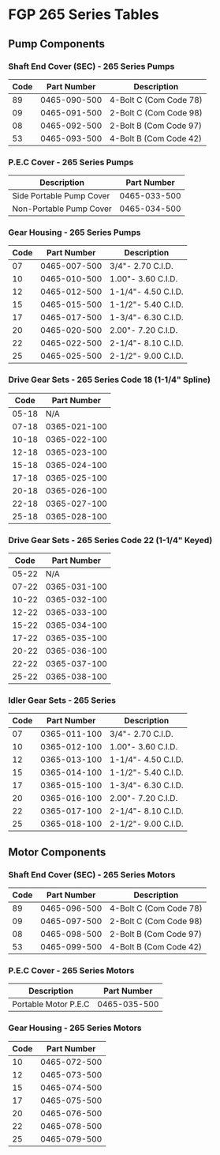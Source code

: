 # FGP 265 Series Tables

## Pump Components

### Shaft End Cover (SEC) - 265 Series Pumps
| Code | Part Number | Description |
|------|-------------|-------------|
| 89 | 0465-090-500 | 4-Bolt C (Com Code 78) |
| 09 | 0465-091-500 | 2-Bolt C (Com Code 98) |
| 08 | 0465-092-500 | 2-Bolt B (Com Code 97) |
| 53 | 0465-093-500 | 4-Bolt B (Com Code 42) |

### P.E.C Cover - 265 Series Pumps
| Description | Part Number |
|-------------|-------------|
| Side Portable Pump Cover | 0465-033-500 |
| Non-Portable Pump Cover | 0465-034-500 |

### Gear Housing - 265 Series Pumps
| Code | Part Number | Description |
|------|-------------|-------------|
| 07 | 0465-007-500 | 3/4"- 2.70 C.I.D. |
| 10 | 0465-010-500 | 1.00"- 3.60 C.I.D. |
| 12 | 0465-012-500 | 1-1/4"- 4.50 C.I.D. |
| 15 | 0465-015-500 | 1-1/2"- 5.40 C.I.D. |
| 17 | 0465-017-500 | 1-3/4"- 6.30 C.I.D. |
| 20 | 0465-020-500 | 2.00"- 7.20 C.I.D. |
| 22 | 0465-022-500 | 2-1/4"- 8.10 C.I.D. |
| 25 | 0465-025-500 | 2-1/2"- 9.00 C.I.D. |

### Drive Gear Sets - 265 Series Code 18 (1-1/4" Spline)
| Code | Part Number |
|------|-------------|
| 05-18 | N/A |
| 07-18 | 0365-021-100 |
| 10-18 | 0365-022-100 |
| 12-18 | 0365-023-100 |
| 15-18 | 0365-024-100 |
| 17-18 | 0365-025-100 |
| 20-18 | 0365-026-100 |
| 22-18 | 0365-027-100 |
| 25-18 | 0365-028-100 |

### Drive Gear Sets - 265 Series Code 22 (1-1/4" Keyed)
| Code | Part Number |
|------|-------------|
| 05-22 | N/A |
| 07-22 | 0365-031-100 |
| 10-22 | 0365-032-100 |
| 12-22 | 0365-033-100 |
| 15-22 | 0365-034-100 |
| 17-22 | 0365-035-100 |
| 20-22 | 0365-036-100 |
| 22-22 | 0365-037-100 |
| 25-22 | 0365-038-100 |

### Idler Gear Sets - 265 Series
| Code | Part Number | Description |
|------|-------------|-------------|
| 07 | 0365-011-100 | 3/4"- 2.70 C.I.D. |
| 10 | 0365-012-100 | 1.00"- 3.60 C.I.D. |
| 12 | 0365-013-100 | 1-1/4"- 4.50 C.I.D. |
| 15 | 0365-014-100 | 1-1/2"- 5.40 C.I.D. |
| 17 | 0365-015-100 | 1-3/4"- 6.30 C.I.D. |
| 20 | 0365-016-100 | 2.00"- 7.20 C.I.D. |
| 22 | 0365-017-100 | 2-1/4"- 8.10 C.I.D. |
| 25 | 0365-018-100 | 2-1/2"- 9.00 C.I.D. |

## Motor Components

### Shaft End Cover (SEC) - 265 Series Motors
| Code | Part Number | Description |
|------|-------------|-------------|
| 89 | 0465-096-500 | 4-Bolt C (Com Code 78) |
| 09 | 0465-097-500 | 2-Bolt C (Com Code 98) |
| 08 | 0465-098-500 | 2-Bolt B (Com Code 97) |
| 53 | 0465-099-500 | 4-Bolt B (Com Code 42) |

### P.E.C Cover - 265 Series Motors
| Description | Part Number |
|-------------|-------------|
| Portable Motor P.E.C | 0465-035-500 |

### Gear Housing - 265 Series Motors
| Code | Part Number |
|------|-------------|
| 10 | 0465-072-500 |
| 12 | 0465-073-500 |
| 15 | 0465-074-500 |
| 17 | 0465-075-500 |
| 20 | 0465-076-500 |
| 22 | 0465-078-500 |
| 25 | 0465-079-500 |